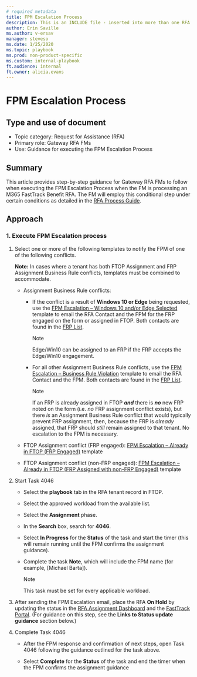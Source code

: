 ```yaml
---  
# required metadata  
title: FPM Escalation Process 
description: This is an INCLUDE file - inserted into more than one RFA Process Guide flow
author: Erin Saville 
ms.author: v-ersav
manager: steveso
ms.date: 1/25/2020  
ms.topic: playbook  
ms.prod: non-product-specific  
ms.custom: internal-playbook  
ft.audience: internal  
ft.owner: alicia.evans
---
```

# FPM Escalation Process

## Type and use of document

- Topic category: Request for Assistance (RFA)
- Primary role: Gateway RFA FMs
- Use: Guidance for executing the FPM Escalation Process

## Summary

This article provides step-by-step guidance for Gateway RFA FMs to follow when executing the FPM Escalation Process when the FM is processing an M365 FastTrack Benefit RFA. The FM will employ this conditional step under certain conditions as detailed in the [RFA Process Guide](../rfa-process-guide.md).

## Approach

### 1. Execute FPM Escalation process

1. Select one or more of the following templates to notify the FPM of one of the following conflicts.

    **Note:** In cases where a tenant has both FTOP Assignment and FRP Assignment Business Rule conflicts, templates must be combined to accommodate.

    - Assignment Business Rule conflicts:

        - If the conflict is a result of **Windows 10 or Edge** being requested, use the [FPM Escalation – Windows 10 and/or Edge Selected](https://microsoft.sharepoint.com/teams/FastTrackAssignmentTeamLeads/Shared%20Documents/AiR%20Leads/Gateway%20RFA%20Team%20GitHub%20files/rfa-fpm-escalation-windows-10-and-or-edge-selected.msg) template to email the RFA Contact and the FPM for the FRP engaged on the form or assigned in FTOP. Both contacts are found in the [FRP List](https://aka.ms/FRPPBIList).

            > [!Note]
            > Edge/Win10 can be assigned to an FRP if the FRP accepts the Edge/Win10 engagement.

        - For all other Assignment Business Rule conflicts, use the [FPM Escalation – Business Rule Violation](https://microsoft.sharepoint.com/teams/FastTrackAssignmentTeamLeads/Shared%20Documents/AiR%20Leads/Gateway%20RFA%20Team%20GitHub%20files/fpm-escalation-business-rule-violation.msg) template to email the RFA Contact and the FPM. Both contacts are found in the [FRP List](https://aka.ms/FRPPBIList).

            > [!Note]
            > If an FRP is already assigned in FTOP ***and*** there is ***no*** new FRP noted on the form (i.e. *no* FRP assignment conflict exists), but there *is* an Assignment Business Rule conflict that would typically prevent FRP assignment, then, because the FRP is *already* assigned, that FRP should *still* remain assigned to that tenant. No escalation to the FPM is necessary.

    - FTOP Assignment conflict (FRP engaged): [FPM Escalation – Already in FTOP (FRP Engaged)](https://microsoft.sharepoint.com/teams/FastTrackAssignmentTeamLeads/Shared%20Documents/AiR%20Leads/Gateway%20RFA%20Team%20GitHub%20files/fpm-escalation-already-in-ftop-frp-engaged.msg) template

    - FTOP Assignment conflict (non-FRP engaged): [FPM Escalation – Already in FTOP (FRP Assigned with non-FRP Engaged)](https://microsoft.sharepoint.com/teams/FastTrackAssignmentTeamLeads/Shared%20Documents/AiR%20Leads/Gateway%20RFA%20Team%20GitHub%20files/fpm-escalation-already-in-ftop-frp-assigned-with-non-frp-engaged.msg) template

1. Start Task 4046

    - Select the **playbook** tab in the RFA tenant record in FTOP.

    - Select the approved workload from the available list.

    - Select the **Assignment** phase.

    - In the **Search** box, search for **4046**.

    - Select **In Progress** for the **Status** of the task and start the timer (this will remain running until the FPM confirms the assignment guidance).

    - Complete the task **Note**, which will include the FPM name (for example, [Michael Barta]).

      > [!Note]
      > This task must be set for every applicable workload.

1. After sending the FPM Escalation email, place the RFA **On Hold** by updating the status in the [RFA Assignment Dashboard](https://ftop.microsoft.com/rfa/dashboard/#/) and the [FastTrack Portal](https://fasttrack.microsoft.com/). (For guidance on this step, see the **Links to Status update guidance** section below.)

1. Complete Task 4046

    - After the FPM response and confirmation of next steps, open Task 4046 following the guidance outlined for the task above.

    - Select **Complete** for the **Status** of the task and end the timer when the FPM confirms the assignment guidance
